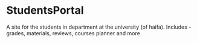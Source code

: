 # StudentsPortal
A site for the students in department at the university (of haifa). Includes - grades, materials, reviews, courses planner and more
